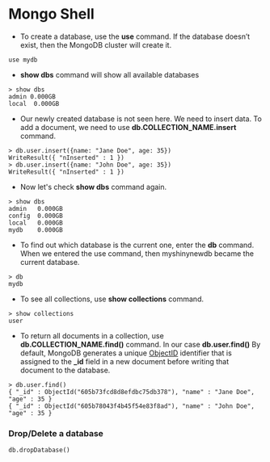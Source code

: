 # Mongo Shell
* To create a database, use the **use** command. If the database doesn’t exist, then the MongoDB cluster will create it.
```
use mydb
```
* **show dbs** command will show all available databases
```
> show dbs
admin 0.000GB
local  0.000GB
```
* Our newly created database is not seen here. We need to insert data. To add a document, 
we need to use **db.COLLECTION_NAME.insert** command.
```
> db.user.insert({name: "Jane Doe", age: 35})
WriteResult({ "nInserted" : 1 })
> db.user.insert({name: "John Doe", age: 35})
WriteResult({ "nInserted" : 1 })
```
* Now let's check **show dbs** command again.
```
> show dbs
admin   0.000GB
config  0.000GB
local   0.000GB
mydb    0.000GB
```
* To find out which database is the current one, enter the **db** command. When we entered the use command, then myshinynewdb became the current database.
```
> db
mydb
```
* To see all collections, use **show collections** command.
```
> show collections
user
```
* To return all documents in a collection, use **db.COLLECTION_NAME.find()** command. In our case **db.user.find()** By default, MongoDB generates a unique [ObjectID](https://docs.mongodb.com/manual/reference/method/ObjectId/) identifier that is assigned to the **_id** field in a new document before writing that document to the database.
```
> db.user.find()
{ "_id" : ObjectId("605b73fcd8d8efdbc75db378"), "name" : "Jane Doe", "age" : 35 }
{ "_id" : ObjectId("605b78043f4b45f54e83f8ad"), "name" : "John Doe", "age" : 35 }
```

### Drop/Delete a database
```
db.dropDatabase()
```
